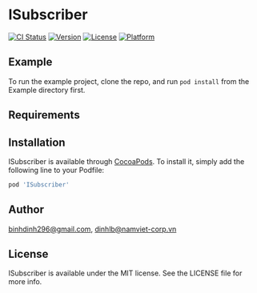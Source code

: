 # ISubscriber

[![CI Status](https://img.shields.io/travis/binhdinh296@gmail.com/ISubscriber.svg?style=flat)](https://travis-ci.org/binhdinh296@gmail.com/ISubscriber)
[![Version](https://img.shields.io/cocoapods/v/ISubscriber.svg?style=flat)](https://cocoapods.org/pods/ISubscriber)
[![License](https://img.shields.io/cocoapods/l/ISubscriber.svg?style=flat)](https://cocoapods.org/pods/ISubscriber)
[![Platform](https://img.shields.io/cocoapods/p/ISubscriber.svg?style=flat)](https://cocoapods.org/pods/ISubscriber)

## Example

To run the example project, clone the repo, and run `pod install` from the Example directory first.

## Requirements

## Installation

ISubscriber is available through [CocoaPods](https://cocoapods.org). To install
it, simply add the following line to your Podfile:

```ruby
pod 'ISubscriber'
```

## Author

binhdinh296@gmail.com, dinhlb@namviet-corp.vn

## License

ISubscriber is available under the MIT license. See the LICENSE file for more info.
